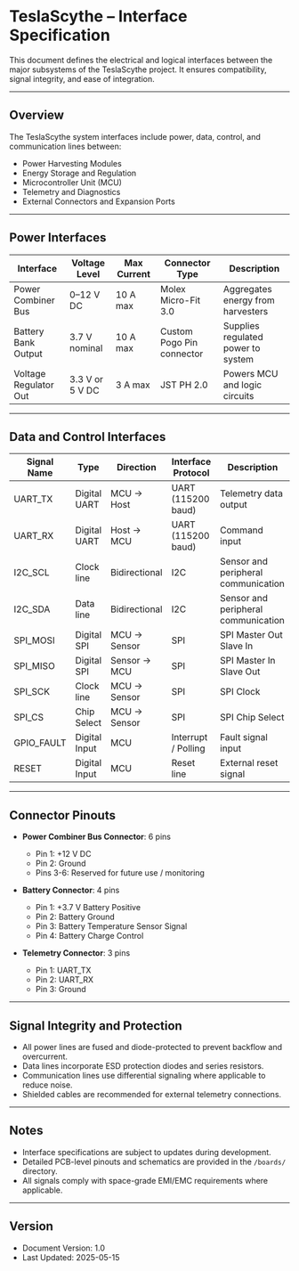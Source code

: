 # TeslaScythe – Interface Specification

This document defines the electrical and logical interfaces between the major subsystems of the TeslaScythe project. It ensures compatibility, signal integrity, and ease of integration.

---

## Overview

The TeslaScythe system interfaces include power, data, control, and communication lines between:

- Power Harvesting Modules
- Energy Storage and Regulation
- Microcontroller Unit (MCU)
- Telemetry and Diagnostics
- External Connectors and Expansion Ports

---

## Power Interfaces

| Interface              | Voltage Level   | Max Current | Connector Type           | Description                            |
|-----------------------|-----------------|-------------|--------------------------|--------------------------------------|
| Power Combiner Bus    | 0–12 V DC        | 10 A max    | Molex Micro-Fit 3.0       | Aggregates energy from harvesters    |
| Battery Bank Output   | 3.7 V nominal    | 10 A max    | Custom Pogo Pin connector | Supplies regulated power to system   |
| Voltage Regulator Out | 3.3 V or 5 V DC | 3 A max     | JST PH 2.0                | Powers MCU and logic circuits         |

---

## Data and Control Interfaces

| Signal Name           | Type            | Direction   | Interface Protocol     | Description                           |
|-----------------------|-----------------|-------------|-----------------------|-------------------------------------|
| UART_TX               | Digital UART    | MCU → Host  | UART (115200 baud)    | Telemetry data output                |
| UART_RX               | Digital UART    | Host → MCU  | UART (115200 baud)    | Command input                       |
| I2C_SCL               | Clock line      | Bidirectional| I2C                   | Sensor and peripheral communication |
| I2C_SDA               | Data line       | Bidirectional| I2C                   | Sensor and peripheral communication |
| SPI_MOSI              | Digital SPI     | MCU → Sensor| SPI                   | SPI Master Out Slave In             |
| SPI_MISO              | Digital SPI     | Sensor → MCU| SPI                   | SPI Master In Slave Out             |
| SPI_SCK               | Clock line      | MCU → Sensor| SPI                   | SPI Clock                         |
| SPI_CS                | Chip Select     | MCU → Sensor| SPI                   | SPI Chip Select                    |
| GPIO_FAULT            | Digital Input   | MCU         | Interrupt / Polling    | Fault signal input                  |
| RESET                 | Digital Input   | MCU         | Reset line             | External reset signal               |

---

## Connector Pinouts

- **Power Combiner Bus Connector**: 6 pins  
  - Pin 1: +12 V DC  
  - Pin 2: Ground  
  - Pins 3-6: Reserved for future use / monitoring  

- **Battery Connector**: 4 pins  
  - Pin 1: +3.7 V Battery Positive  
  - Pin 2: Battery Ground  
  - Pin 3: Battery Temperature Sensor Signal  
  - Pin 4: Battery Charge Control  

- **Telemetry Connector**: 3 pins  
  - Pin 1: UART_TX  
  - Pin 2: UART_RX  
  - Pin 3: Ground  

---

## Signal Integrity and Protection

- All power lines are fused and diode-protected to prevent backflow and overcurrent.  
- Data lines incorporate ESD protection diodes and series resistors.  
- Communication lines use differential signaling where applicable to reduce noise.  
- Shielded cables are recommended for external telemetry connections.  

---

## Notes

- Interface specifications are subject to updates during development.  
- Detailed PCB-level pinouts and schematics are provided in the `/boards/` directory.  
- All signals comply with space-grade EMI/EMC requirements where applicable.  

---

## Version

- Document Version: 1.0  
- Last Updated: 2025-05-15
